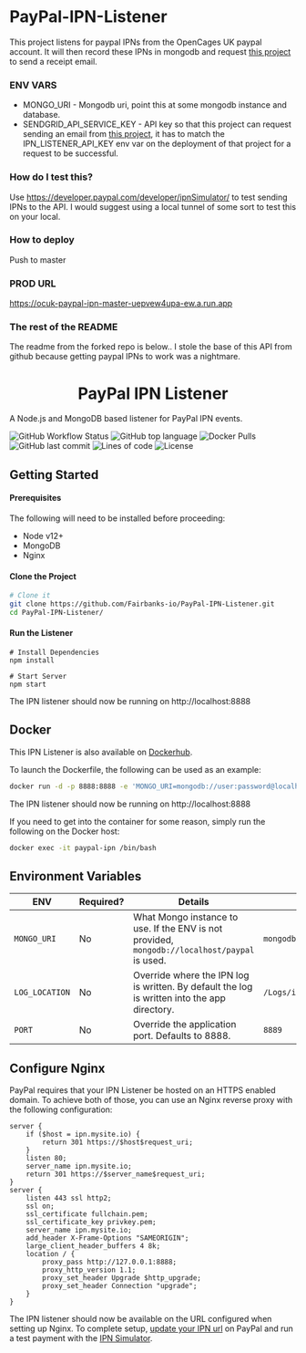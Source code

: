 # PayPal-IPN-Listener
This project listens for paypal IPNs from the OpenCages UK paypal account. It will then record these IPNs in mongodb and request [this project](https://github.com/otwarteklatki/uk-sendgrid-api) to send a receipt email. 

### ENV VARS
- MONGO_URI - Mongodb uri, point this at some mongodb instance and database.
- SENDGRID_API_SERVICE_KEY - API key so that this project can request sending an email from [this project](https://github.com/otwarteklatki/uk-sendgrid-api), it has to match the IPN_LISTENER_API_KEY env var on the deployment of that project for a request to be successful. 

### How do I test this?
Use https://developer.paypal.com/developer/ipnSimulator/ to test sending IPNs to the API. I would suggest using a local tunnel of some sort to test this on your local. 

### How to deploy
Push to master

### PROD URL
https://ocuk-paypal-ipn-master-uepvew4upa-ew.a.run.app

### The rest of the README
The readme from the forked repo is below.. I stole the base of this API from github because getting paypal IPNs to work was a nightmare. 

<h1 align="center">
  PayPal IPN Listener
</h1>

A Node.js and MongoDB based listener for PayPal IPN events.

![GitHub Workflow Status](<https://img.shields.io/github/workflow/status/Fairbanks-io/PayPal-IPN-Listener/Create%20Release(s)?label=Docker%20Build>)
![GitHub top language](https://img.shields.io/github/languages/top/Fairbanks-io/PayPal-IPN-Listener.svg)
![Docker Pulls](https://img.shields.io/docker/pulls/fairbanksio/paypal-ipn-listener.svg)
![GitHub last commit](https://img.shields.io/github/last-commit/Fairbanks-io/PayPal-IPN-Listener.svg)
![Lines of code](https://img.shields.io/tokei/lines/github/jonfairbanks/docker-node-init)
![License](https://img.shields.io/github/license/Fairbanks-io/PayPal-IPN-Listener.svg)

## Getting Started

#### Prerequisites

The following will need to be installed before proceeding:

- Node v12+
- MongoDB
- Nginx

#### Clone the Project

```sh
# Clone it
git clone https://github.com/Fairbanks-io/PayPal-IPN-Listener.git
cd PayPal-IPN-Listener/
```

#### Run the Listener

```
# Install Dependencies
npm install

# Start Server
npm start
```

The IPN listener should now be running on http://localhost:8888

## Docker

This IPN Listener is also available on [Dockerhub](https://hub.docker.com/r/fairbanksio/paypal-ipn-listener).

To launch the Dockerfile, the following can be used as an example:

```sh
docker run -d -p 8888:8888 -e 'MONGO_URI=mongodb://user:password@localhost:27018/paypal' --restart unless-stopped --name 'paypal-ipn' fairbanksio/paypal-ipn-listener
```

The IPN listener should now be running on http://localhost:8888

If you need to get into the container for some reason, simply run the following on the Docker host:

```sh
docker exec -it paypal-ipn /bin/bash
```

## Environment Variables

| ENV            | Required? | Details                                                                                       | Example                                          |
| -------------- | --------- | --------------------------------------------------------------------------------------------- | ------------------------------------------------ |
| `MONGO_URI`    | No        | What Mongo instance to use. If the ENV is not provided, `mongodb://localhost/paypal` is used. | `mongodb://user:password@localhost:27018/paypal` |
| `LOG_LOCATION` | No        | Override where the IPN log is written. By default the log is written into the app directory.  | `/Logs/ipn.log`                                  |
| `PORT`         | No        | Override the application port. Defaults to 8888.                                              | `8889`                                           |

## Configure Nginx

PayPal requires that your IPN Listener be hosted on an HTTPS enabled domain. To achieve both of those, you can use an Nginx reverse proxy with the following configuration:

```
server {
    if ($host = ipn.mysite.io) {
        return 301 https://$host$request_uri;
    }
    listen 80;
    server_name ipn.mysite.io;
    return 301 https://$server_name$request_uri;
}
server {
    listen 443 ssl http2;
    ssl on;
    ssl_certificate fullchain.pem;
    ssl_certificate_key privkey.pem;
    server_name ipn.mysite.io;
    add_header X-Frame-Options "SAMEORIGIN";
    large_client_header_buffers 4 8k;
    location / {
        proxy_pass http://127.0.0.1:8888;
        proxy_http_version 1.1;
        proxy_set_header Upgrade $http_upgrade;
        proxy_set_header Connection "upgrade";
    }
}
```

The IPN listener should now be available on the URL configured when setting up Nginx. To complete setup, [update your IPN url](https://developer.paypal.com/docs/classic/ipn/integration-guide/IPNSetup/) on PayPal and run a test payment with the [IPN Simulator](https://developer.paypal.com/developer/ipnSimulator/).
